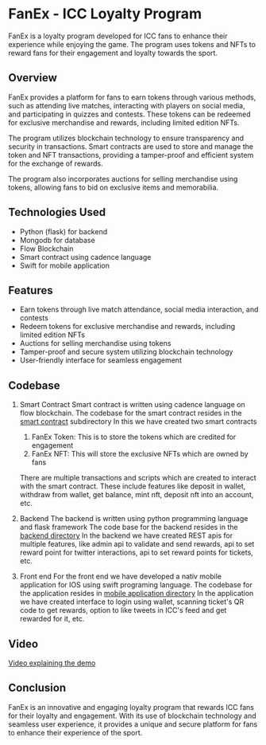 # FanEx - ICC Loyalty Program

FanEx is a loyalty program developed for ICC fans to enhance their experience while enjoying the game. The program uses tokens and NFTs to reward fans for their engagement and loyalty towards the sport.


## Overview

FanEx provides a platform for fans to earn tokens through various methods, such as attending live matches, interacting with players on social media, and participating in quizzes and contests. These tokens can be redeemed for exclusive merchandise and rewards, including limited edition NFTs.

The program utilizes blockchain technology to ensure transparency and security in transactions. Smart contracts are used to store and manage the token and NFT transactions, providing a tamper-proof and efficient system for the exchange of rewards.

The program also incorporates auctions for selling merchandise using tokens, allowing fans to bid on exclusive items and memorabilia.

## Technologies Used

* Python (flask) for backend
* Mongodb for database
* Flow Blockchain
* Smart contract using cadence language
* Swift for mobile application

## Features

* Earn tokens through live match attendance, social media interaction, and contests
* Redeem tokens for exclusive merchandise and rewards, including limited edition NFTs
* Auctions for selling merchandise using tokens
* Tamper-proof and secure system utilizing blockchain technology
* User-friendly interface for seamless engagement

## Codebase

1. Smart Contract
    Smart contract is written using cadence language on flow blockchain.
    The codebase for the smart contract resides in the [smart contract](SmartContract/) subdirectory
    In this we have created two smart contracts
    1. FanEx Token: This is to store the tokens which are credited for engagement
    2. FanEx NFT: This will store the exclusive NFTs which are owned by fans

    There are multiple transactions and scripts which are created to interact with the smart contract. These include features like deposit in wallet, withdraw from wallet, get balance, mint nft, deposit nft into an account, etc.
2. Backend
    The backend is written using python programming language and flask framework
    The code base for the backend resides in the [backend directory](Backend/)
    In the backend we have created REST apis for multiple features, like admin api to validate and send rewards, api to set reward point for twitter interactions, api to set reward points for tickets, etc.

3. Front end
    For the front end we have developed a nativ mobile application for IOS using swift programing language.
    The codebase for the application resides in [mobile application directory](MobileApp/)
    In the application we have created interface to login using wallet, scanning ticket's QR code to get rewards, option to like tweets in ICC's feed and get rewarded for it, etc.

## Video
[Video explaining the demo]()

## Conclusion

FanEx is an innovative and engaging loyalty program that rewards ICC fans for their loyalty and engagement. With its use of blockchain technology and seamless user experience, it provides a unique and secure platform for fans to enhance their experience of the sport.